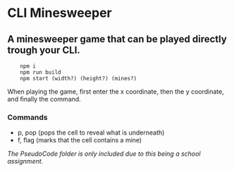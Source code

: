 # CLI Minesweeper

## A minesweeper game that can be played directly trough your CLI.

```console
    npm i
    npm run build
    npm start (width?) (height?) (mines?)
```

When playing the game, first enter the x coordinate, then the y coordinate, and finally the command.

### Commands
* p, pop (pops the cell to reveal what is underneath)
* f, flag (marks that the cell contains a mine)

*The PseudoCode folder is only included due to this being a school assignment.*
